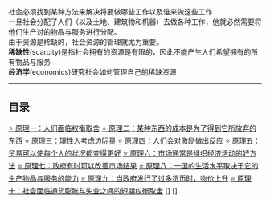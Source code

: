 社会必须找到某种方法来解决将要做哪些工作以及谁来做这些工作  
一旦社会分配了人们（以及土地、建筑物和机器）去做各种工作，他就必然需要将他们生产对的物品与服务进行分配。  
由于资源是稀缺的，社会资源的管理就尤为重要。  
**稀缺性**(scarcity)是指社会拥有的资源是有限的，因此不能产生人们希望拥有的所有物品与服务  
**经济学**(economics)研究社会如何管理自己的稀缺资源  

---
## 目录
[⭐ 原理一：人们面临权衡取舍](#原理一：人们面临权衡取舍)
[⭐ 原理二：某种东西的成本是为了得到它所放弃的东西](#原理二：某种东西的成本是为了得到它所放弃对的东西)
[⭐ 原理三：理性人考虑边际量](#原理三：理性人：考虑边际量)
[⭐ 原理四：人们会对激励做出反应](#原理四：人们会对激励做出反应)
[⭐ 原理五：贸易可以使每个人的状况都变得更好](#原理误：贸易可以使每个人的状况都变得更好)
[⭐ 原理六：市场通常是组织经济活动的好方法](#原理六：市场通常是组织经济活动的一种好方法)
[⭐ 原理七：政府有时可以改善市场结果](#原理七：政府有时可以改善市场结果)
[⭐ 原理八：一国的生活水平取决于它的生产物品与服务的能力](#原理八：一国的生活水平取决于它的生产物品与服务的能力)
[⭐ 原理九：当政府发行了过多货币时，物价上升](#当政府发行了过多货币时，物价上升)
[⭐ 原理十：社会面临通货膨胀与失业之间的短期权衡取舍](#原理十：社会面临通货膨胀与失业之间的短期权衡取舍)
[]
[]
